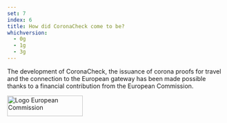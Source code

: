 ```yaml
---
set: 7
index: 6
title: How did CoronaCheck come to be?
whichversion:
  - 0g
  - 1g
  - 3g
---
```

The development of CoronaCheck, the issuance of corona proofs for travel and the connection to the European gateway has been made possible thanks to a financial contribution from the European Commission.

<img src="{{ site.baseurl }}/img/Logo_EU_Positive_en.svg" alt="Logo European Commission" width="175" height="48" />
